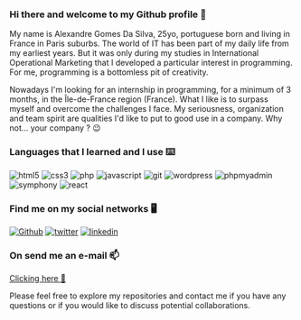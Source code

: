 ### Hi there and welcome to my Github profile 👋

My name is Alexandre Gomes Da Silva, 25yo, portuguese born and living in France in Paris suburbs. The world of IT has been part of my daily life from my earliest years. But it was only during my studies in International Operational Marketing that I developed a particular interest in programming. For me, programming is a bottomless pit of creativity.

Nowadays I'm looking for an internship in programming, for a minimum of 3 months, in the Île-de-France region (France).
What I like is to surpass myself and overcome the challenges I face. My seriousness, organization and team spirit are qualities I'd like to put to good use in a company. Why not... your company ? 😉

### Languages that I learned and I use ⌨️
<p>
<img alt="html5" src="https://img.shields.io/badge/-Html-E34F26?style=flat-square&logo=html5&logoColor=white" />  
<img alt="css3" src="https://img.shields.io/badge/-CSS-1572B6?style=flat-square&logo=css3&logoColor=white" /> 
<img alt="php" src="https://img.shields.io/badge/-PHP-777BB4?style=flat-square&logo=php&logoColor=white" />
<img alt="javascript" src="https://img.shields.io/badge/-Javascript-F7DF1E?style=flat-square&logo=javascript&logoColor=white" />
<img alt="git" src="https://img.shields.io/badge/-Git-F05032?style=flat-square&logo=git&logoColor=white" />
<img alt="wordpress" src="https://img.shields.io/badge/-Wordpress-21759B?style=flat-square&logo=wordpress&logoColor=white" />
<img alt="phpmyadmin" src="https://img.shields.io/badge/-PhpMyAdmin-6C78AF?style=flat-square&logo=phpmyadmin&logoColor=white" />
<img alt="symphony" src="https://img.shields.io/badge/-Symphony-000000?style=flat-square&logo=symfony&logoColor=white" />
<img alt="react" src="https://img.shields.io/badge/-React-61DAFB?style=flat-square&logo=react&logoColor=white" />
</p>

### Find me on my social networks 🖥️

<p>
  <a href="https://github.com/AlexandreGomesDaSilva" target="_blank"><img alt="Github" src="https://img.shields.io/badge/-GitHub-%2312100E.svg?&style=plastique&logo=Github&logoColor=white" /></a>
  <a href="https://twitter.com/PHP_Alxs" target="_blank"><img alt="twitter" src="https://img.shields.io/badge/-Twitter-1DA1F2?&style=plastique&logo=twitter&logoColor=white" /></a>
  <a href="https://www.linkedin.com/in/alexandre-gomes-da-silva-1b5592203/" target="_blank"><img alt="linkedin" src="https://img.shields.io/badge/-Linkedin-0A66C2?&style=plastique&logo=linkedin&logoColor=white" /></a>
</p>

### On send me an e-mail 📫
<a href="mailto:alexgds92@gmail.com" target="_blank">Clicking here 📧</a>

Please feel free to explore my repositories and contact me if you have any questions or if you would like to discuss potential collaborations.
